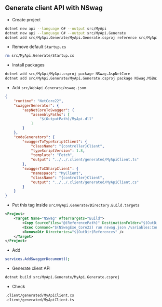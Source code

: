 ## Generate client API with NSwag

- Create project

```bash
dotnet new api --language C# --output src/MyApi
dotnet new api --language C# --output src/MyApi.Generate
dotnet add src/MyApi.Generate/MyApi.Generate.csproj reference src/MyApi/MyApi.csproj
```

- Remove default `Startup.cs`

```bash
rm src/MyApi.Generate/Startup.cs
```

- Install packages

```bash
dotnet add src/MyApi/MyApi.csproj package NSwag.AspNetCore
dotnet add src/MyApi.Generate/MyApi.Generate.csproj package NSwag.MSBuild
```

- Add `src/WebApi.Generate/nswag.json`

```json
{
    "runtime": "NetCore22",
    "swaggerGenerator": {
        "aspNetCoreToSwagger": {
            "assemblyPaths": [
                "$(OutputPath)/MyApi.dll"
            ]
        }
    },
    "codeGenerators": {
        "swaggerToTypeScriptClient": {
            "className": "{controller}Client",
            "typeScriptVersion": 1.8,
            "template": "Fetch",
            "output": "../../.client/generated/MyApiClient.ts"
        },
        "swaggerToCSharpClient": {
            "namespace": "MyClient",
            "className": "{controller}Client",
            "output": "../../.client/generated/MyApiClient.cs"
        }
    }
}
```

- Put this tag inside `src/MyApi.Generate/Directory.Build.targets`

```xml
<Project>
    <Target Name="NSwag" AfterTargets="Build">
        <Copy SourceFiles="@(ReferencePath)" DestinationFolder="$(OutDir)References" />
        <Exec Command="$(NSwagExe_Core22) run nswag.json /variables:Configuration=$(Configuration),OutDir=$(OutDir),OutputPath=$(OutputPath)" />
        <RemoveDir Directories="$(OutDir)References" />
    </Target>
</Project>
```

- Add

```bash
services.AddSwaggerDocument();
```

- Generate client API

```bash
dotnet build src/MyApi.Generate/MyApi.Generate.csproj
```

- Check

```bash
.client/generated/MyApiClient.cs
.client/generated/MyApiClient.ts
```
